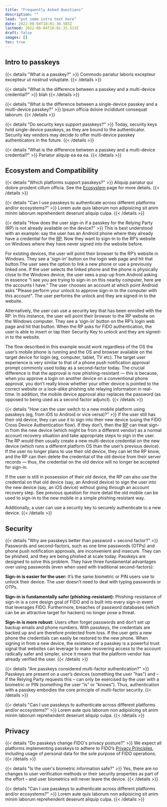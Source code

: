 ```yaml
---
title: "Frequently Asked Questions"
description: ""
lead: "put some intro text here"
date: 2022-08-04T18:01:38.505Z
lastmod: 2022-08-04T18:01:33.513Z
draft: false
images: []
toc: true
---
```


## Intro to passkeys

{{< details "What is a passkey?" >}}
Commodo pariatur laboris excepteur excepteur ut nostrud voluptate.
{{< /details >}}

{{< details "What is the difference between a passkey and a multi-device credential?" >}}
blah
{{< /details >}}

{{< details "What is the difference between a single-device passkey and a multi-device passkey?" >}}
Ipsum officia dolore incididunt consequat laborum.
{{< /details >}}

{{< details "Do security keys support passkeys?" >}}
Today, security keys hold single-device passkeys, as they are bound to the authenticator. Security key vendors may decide to offer multi-device passkey authenticators in the future.
{{< /details >}}

{{< details "What is the difference between a passkey and a multi-device credential?" >}}
Pariatur aliquip ea ea ea.
{{< /details >}}

## Ecosystem and Compatibility

{{< details "Which platforms support passkeys?" >}}
Aliquip pariatur qui dolore proident cillum officia. See the [Ecosystem](/ecosystem) page for more details.
{{< /details >}}

{{< details "Can I use passkeys to authenticate across different platforms and/or ecosystems?" >}}
Lorem aute quis laborum non adipisicing sit anim minim laborum reprehenderit deserunt aliquip culpa.
{{< /details >}}

{{< details "How does the user sign-in if a passkey for the Relying Party (RP) is not already available on the device?" >}}
This is best understood with an example: say the user has an Android phone where they already have a credential for the [RP](/docs/reference/terms/#relying-party-rp). Now they want to sign-in to the RP’s website on Windows where they have never signed into the website before.

For existing devices, the user will point their browser to the RP’s website in Windows. They see a 'sign-in' button on the login web page and hit that button.The user sees the option to link a new phone or use a previously linked one. If the user selects the linked phone and the phone is physically close to the Windows device, the user sees a pop-up from Android asking in essence “I see you are trying to sign-in on this nearby computer, here are the accounts I have.” The user chooses an account at which point Android asks "Please perform your unlock to approve sign-in to the computer with this account". The user performs the unlock and they are signed-in to the website.

Alternatively, the user can use a security key that has been enrolled with the RP. In this instance, the user will point their browser to the RP website on the Windows computer. They see a ‘sign-in’ button on the RP’s login web page and hit that button. When the RP asks for FIDO authentication, the user is able to insert or tap their Security Key to unlock and they are signed-in to the website.

The flow described in this example would work regardless of the OS the user’s mobile phone is running and the OS and browser available on the target device for login (eg, computer, tablet, TV etc). The target user experience is very similar to that of a phone push notification approval prompt commonly used today as a second-factor today. The crucial difference is that the approval is now phishing-resistant — this is because, when you approve a login on another device on a conventional phone approval, you don’t really know whether your other device is pointed to the correct website or a look-alike phishing site relaying information in real-time. In addition, the mobile device approval also replaces the password (as opposed to being used as a second factor adjunct).
{{< /details >}}

{{< details "How can the user switch to a new mobile platform using passkeys (eg, from iOS to Android or vice versa)?" >}}
If the user still has their old device, they can use it to sign into their new device (using the FIDO Cross Device Authentication flow). If they don’t, then the [RP](/docs/reference/terms/#relying-party-rp) can treat sign-in from the new device (which might be from a different vendor) as a normal account recovery situation and take appropriate steps to sign in the user. The RP would then usually create a new multi-device credential on the new device (which runs a different platform OS than the user’s previous device). If the user no longer plans to use their old device, they can let the RP know, and the RP can then delete the credential of the old device from their server records — thus, the credential on the old device will no longer be accepted for sign-in.

If the user is still in possession of their old device, the RP can also use the credential on that old device (say, an Android device) to sign the user into the new device (say, an iOS device) without going through an account recovery step. See previous question for more detail the old mobile can be used to sign-in to the new mobile in a simple phishing resistant way.

Additionally, a user can use a security key to securely authenticate to a new device.
{{< /details >}}

## Security

{{< details "Why are passkeys better than password + second factor?" >}}
Passwords and second-factors, such as one time passwords (OTPs) and phone push notification approvals, are inconvenient and insecure. They can be phished, and they are being phished at scale today. Passkeys are designed to solve this problem. They have three fundamental advantages over using passwords (even when used with traditional second-factors):

**Sign-in is easier for the user:** It’s the same biometric or PIN users use to unlock their device. The user doesn’t need to deal with typing passwords or OTPs.

**Sign-in is fundamentally safer (phishing-resistant):** Phishing-resistance of sign-in is a core design goal of FIDO and is built into every sign-in event that leverages FIDO. Furthermore, breaches of password databases (which can be an attractive target for hackers) no longer pose a threat.<br>

**Sign-in is more robust:** Users often forget passwords and don’t set up backup emails and phone numbers. With passkeys, the credentials are backed up and are therefore protected from loss. If the user gets a new phone the credentials can easily be restored to the new phone. When signing in from a new device, the existence of a passkey is a powerful trust signal that websites can leverage to make recovering access to the account radically safer and simpler, since it means that the platform vendor has already verified the user.
{{< /details >}}

{{< details "Are passkeys considered multi-factor authentication?" >}}
Passkeys are present on a user’s devices (something the user "has") and – if the Relying Party requests this – can only be exercised by the user with a biometric or PIN (something the user “is” or ”knows”). Thus, authentication with a passkey embodies the core principle of multi-factor security.
{{< /details >}}

{{< details "Can I use passkeys to authenticate across different platforms and/or ecosystems?" >}}
Lorem aute quis laborum non adipisicing sit anim minim laborum reprehenderit deserunt aliquip culpa.
{{< /details >}}

## Privacy

{{< details "Do passkeys change FIDO's privacy posture?" >}}
We expect all platforms implementing passkeys to adhere to FIDO’s [Privacy Principles](https://media.fidoalliance.org/wp-content/uploads/2014/12/FIDO_Alliance_Whitepaper_Privacy_Principles.pdf), including usage of personal data for the sole purpose of FIDO operations.
{{< /details >}}

{{< details "Is the user's biometric information safe?" >}}
Yes, there are no changes to user verification methods or their security properties as part of the effort – and user biometrics will never leave the device.
{{< /details >}}

{{< details "Can I use passkeys to authenticate across different platforms and/or ecosystems?" >}}
Lorem aute quis laborum non adipisicing sit anim minim laborum reprehenderit deserunt aliquip culpa.
{{< /details >}}
